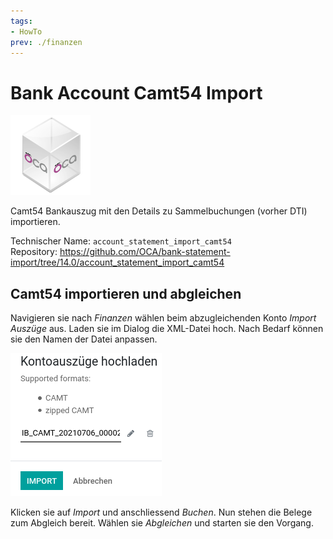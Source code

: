 ```yaml
---
tags:
- HowTo
prev: ./finanzen
---
```

# Bank Account Camt54 Import
![icon_oca_app](assets/icon_oca_app.png)

Camt54 Bankauszug mit den Details zu Sammelbuchungen (vorher DTI) importieren.

Technischer Name: `account_statement_import_camt54`\
Repository: <https://github.com/OCA/bank-statement-import/tree/14.0/account_statement_import_camt54>

## Camt54 importieren und abgleichen

Navigieren sie nach *Finanzen* wählen beim abzugleichenden Konto *Import Auszüge* aus. Laden sie im Dialog die XML-Datei hoch. Nach Bedarf können sie den Namen der Datei anpassen.

![](assets/Bank%20Account%20Camt54%20Import%20hochladen.png)

Klicken sie auf *Import* und anschliessend *Buchen*. Nun stehen die Belege zum Abgleich bereit. Wählen sie *Abgleichen* und starten sie den Vorgang.